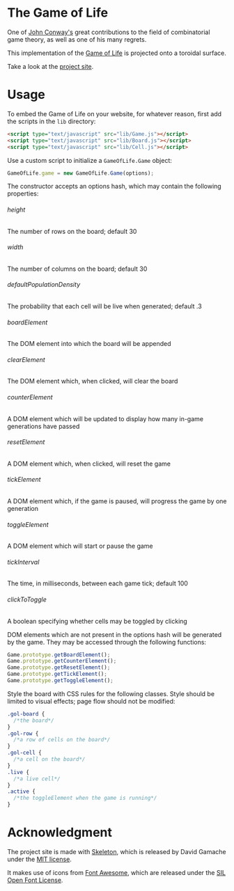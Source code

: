 # The Game of Life
One of [John Conway's][conway] great contributions to the field of combinatorial game theory, as well as one of his many regrets.

This implementation of the [Game of Life][gol] is projected onto a toroidal surface.


Take a look at the [project site][gh-pages].

[conway]: https://en.wikipedia.org/wiki/John_Horton_Conway
[gol]: https://en.wikipedia.org/wiki/Conway's_Game_of_Life
[gh-pages]: https://ItsNickBarry.github.io/game-of-life


# Usage
To embed the Game of Life on your website, for whatever reason, first add the scripts in the `lib` directory:

```html
<script type="text/javascript" src="lib/Game.js"></script>
<script type="text/javascript" src="lib/Board.js"></script>
<script type="text/javascript" src="lib/Cell.js"></script>
```

Use a custom script to initialize a `GameOfLife.Game` object:

```javascript
GameOfLife.game = new GameOfLife.Game(options);
```

The constructor accepts an options hash, which may contain the following properties:

###### height
The number of rows on the board; default 30
###### width
The number of columns on the board; default 30
###### defaultPopulationDensity
The probability that each cell will be live when generated; default .3
###### boardElement
The DOM element into which the board will be appended
###### clearElement
The DOM element which, when clicked, will clear the board
###### counterElement
A DOM element which will be updated to display how many in-game generations have passed
###### resetElement
A DOM element which, when clicked, will reset the game
###### tickElement
A DOM element which, if the game is paused, will progress the game by one generation
###### toggleElement
A DOM element which will start or pause the game
###### tickInterval
The time, in milliseconds, between each game tick; default 100
###### clickToToggle
A boolean specifying whether cells may be toggled by clicking

DOM elements which are not present in the options hash will be generated by the game.  They may be accessed through the following functions:

```javascript
Game.prototype.getBoardElement();
Game.prototype.getCounterElement();
Game.prototype.getResetElement();
Game.prototype.getTickElement();
Game.prototype.getToggleElement();
```

Style the board with CSS rules for the following classes.  Style should be limited to visual effects; page flow should not be modified:

```css
.gol-board {
  /*the board*/
}
.gol-row {
  /*a row of cells on the board*/
}
.gol-cell {
  /*a cell on the board*/
}
.live {
  /*a live cell*/
}
.active {
  /*the toggleElement when the game is running*/
}
```


# Acknowledgment
The project site is made with [Skeleton][skeleton], which is released by David Gamache under the [MIT license][mit].

It makes use of icons from [Font Awesome][fontawesome], which are released under the [SIL Open Font License][sil].

[skeleton]: getskeleton.com
[mit]: http://www.opensource.org/licenses/mit-license.php
[fontawesome]: http://fontawesome.io/
[sil]: http://scripts.sil.org/cms/scripts/page.php?site_id=nrsi&id=OFL
